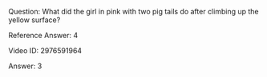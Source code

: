 Question: What did the girl in pink with two pig tails do after climbing up the yellow surface?

Reference Answer: 4

Video ID: 2976591964

Answer: 3

